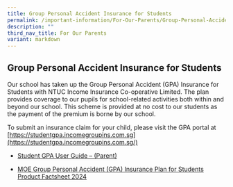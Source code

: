 ```yaml
---
title: Group Personal Accident Insurance for Students
permalink: /important-information/For-Our-Parents/Group-Personal-Accident-Insurance-for-Students/
description: ""
third_nav_title: For Our Parents
variant: markdown
---
```

## Group Personal Accident Insurance for Students


Our school has taken up the Group Personal Accident (GPA) Insurance for Students with NTUC Income Insurance Co-operative Limited. The plan provides coverage to our pupils for school-related activities both within and beyond our school. This scheme is provided at no cost to our students as the payment of the premium is borne by our school.

To submit an insurance claim for your child, please visit the GPA portal at  [https://studentgpa.incomegroupins.com.sg](https://studentgpa.incomegroupins.com.sg/)

*   [Student GPA User Guide – (Parent)](/files/Student-GPA-User-Guide-for-Parents-2022.pdf)


*   [MOE Group Personal Accident (GPA) Insurance Plan for Students Product Factsheet 2024](/files/INCOME_GPA_Product_Fact_Sheet_Year_2024.pdf)